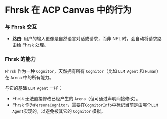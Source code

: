# Fhrsk 在 ACP Canvas 中的行为

### 与 Fhrsk 交互 
*   **路由**: 用户的输入更像是自然语言对话或请求，而非 NPL 时，会自动将请求路由给 Fhrsk 处理。

### Fhrsk 的能力
`Fhrsk` 作为一种 `Cognitor`，天然拥有所有 `Cognitor`（比如 `LLM Agent` 和 `Human`） 在 `Arena` 中的所有能力。

与它的基础 `LLM Agent` 一样：
* Fhrsk 无法直接修改已经产生的 `Arena`（但可通过声明间接修改）。
* Fhrsk 作为`PersonaCognitor`，需要在`CognitorInfo`中标记当前是由哪个`LLM Agent`实现的，以避免被其它的 `Cognitor` 模拟。